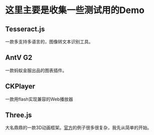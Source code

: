 # 这里主要是收集一些测试用的Demo

## Tesseract.js
一款多支持多语言的，图像转文本识别工具。

## AntV G2
一款蚂蚁金服出品的图表插件。

## CKPlayer
一款用flash实现兼容的Web播放器

## Three.js
大名鼎鼎的一款3D动画框架。[官方](https://threejs.org/examples/)的例子很多很复杂，我先从简单的开始。